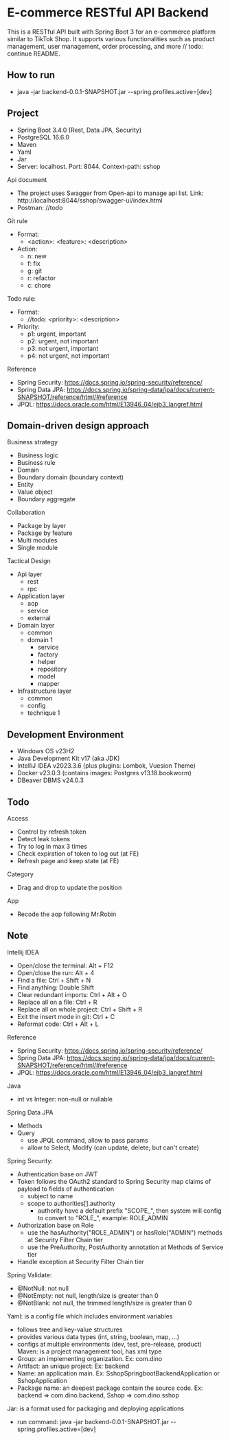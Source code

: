 # E-commerce RESTful API Backend

This is a RESTful API built with Spring Boot 3 for an e-commerce platform similar to TikTok Shop. It supports various
functionalities such as product management, user management, order processing, and more // todo: continue README.

## How to run

- java -jar backend-0.0.1-SNAPSHOT.jar --spring.profiles.active=[dev]

## Project

- Spring Boot 3.4.0 (Rest, Data JPA, Security)
- PostgreSQL 16.6.0
- Maven
- Yaml
- Jar
- Server: localhost. Port: 8044. Context-path: sshop

Api document

- The project uses Swagger from Open-api to manage api list. Link: http://localhost:8044/sshop/swagger-ui/index.html
- Postman: //todo

Git rule

- Format:
    - \<action>: \<feature>: \<description>
- Action:
    - n: new
    - f: fix
    - g: git
    - r: refactor
    - c: chore

Todo rule:

- Format:
    - //todo: \<priority>: \<description>
- Priority:
    - p1: urgent, important
    - p2: urgent, not important
    - p3: not urgent, important
    - p4: not urgent, not important

Reference

- Spring Security: https://docs.spring.io/spring-security/reference/
- Spring Data JPA: https://docs.spring.io/spring-data/jpa/docs/current-SNAPSHOT/reference/html/#reference
- JPQL: https://docs.oracle.com/html/E13946_04/ejb3_langref.html

## Domain-driven design approach

Business strategy

- Business logic
- Business rule
- Domain
- Boundary domain (boundary context)
- Entity
- Value object
- Boundary aggregate

Collaboration

- Package by layer
- Package by feature
- Multi modules
- Single module

Tactical Design

- Api layer
    - rest
    - rpc
- Application layer
    - aop
    - service
    - external
- Domain layer
    - common
    - domain 1
        - service
        - factory
        - helper
        - repository
        - model
        - mapper
- Infrastructure layer
    - common
    - config
    - technique 1

## Development Environment

- Windows OS v23H2
- Java Development Kit v17 (aka JDK)
- IntelliJ IDEA v2023.3.6 (plus plugins: Lombok, Vuesion Theme)
- Docker v23.0.3 (contains images: Postgres v13.18.bookworm)
- DBeaver DBMS v24.0.3

## Todo

Access

- Control by refresh token
- Detect leak tokens
- Try to log in max 3 times
- Check expiration of token to log out (at FE)
- Refresh page and keep state (at FE)

Category

- Drag and drop to update the position

App

- Recode the aop following Mr.Robin

## Note

Intellij IDEA

- Open/close the terminal: Alt + F12
- Open/close the run: Alt + 4
- Find a file: Ctrl + Shift + N
- Find anything: Double Shift
- Clear redundant imports: Ctrl + Alt + O
- Replace all on a file: Ctrl + R
- Replace all on whole project: Ctrl + Shift + R
- Exit the insert mode in git: Ctrl + C
- Reformat code: Ctrl + Alt + L

Reference

- Spring Security: https://docs.spring.io/spring-security/reference/
- Spring Data JPA: https://docs.spring.io/spring-data/jpa/docs/current-SNAPSHOT/reference/html/#reference
- JPQL: https://docs.oracle.com/html/E13946_04/ejb3_langref.html

Java

- int vs Integer: non-null or nullable

Spring Data JPA

- Methods
- Query
    - use JPQL command, allow to pass params
    - allow to Select, Modify (can update, delete; but can't create)

Spring Security:

- Authentication base on JWT
- Token follows the OAuth2 standard to Spring Security map claims of payload to fields of authentication
    - subject to name
    - scope to authorities[].authority
        - authority have a default prefix "SCOPE_", then system will config to convert to "ROLE_", example: ROLE_ADMIN
- Authorization base on Role
    - use the hasAuthority("ROLE_ADMIN") or hasRole("ADMIN") methods at Security Filter Chain tier
    - use the PreAuthority, PostAuthority annotation at Methods of Service tier
- Handle exception at Security Filter Chain tier

Spring Validate:

- @NotNull: not null
- @NotEmpty: not null, length/size is greater than 0
- @NotBlank: not null, the trimmed length/size is greater than 0

Yaml: is a config file which includes environment variables

- follows tree and key-value structures
- provides various data types (int, string, boolean, map, ...)
- configs at multiple environments (dev, test, pre-release, product)
  Maven: is a project management tool, has xml type
- Group: an implementing organization. Ex: com.dino
- Artifact: an unique project: Ex: backend
- Name: an application main. Ex: SshopSpringbootBackendApplication or SshopApplication
- Package name: an deepest package contain the source code. Ex: backend => com.dino.backend, Sshop =>
  com.dino.sshop

Jar: is a format used for packaging and deploying applications

- run command: java -jar backend-0.0.1-SNAPSHOT.jar --spring.profiles.active=[dev]